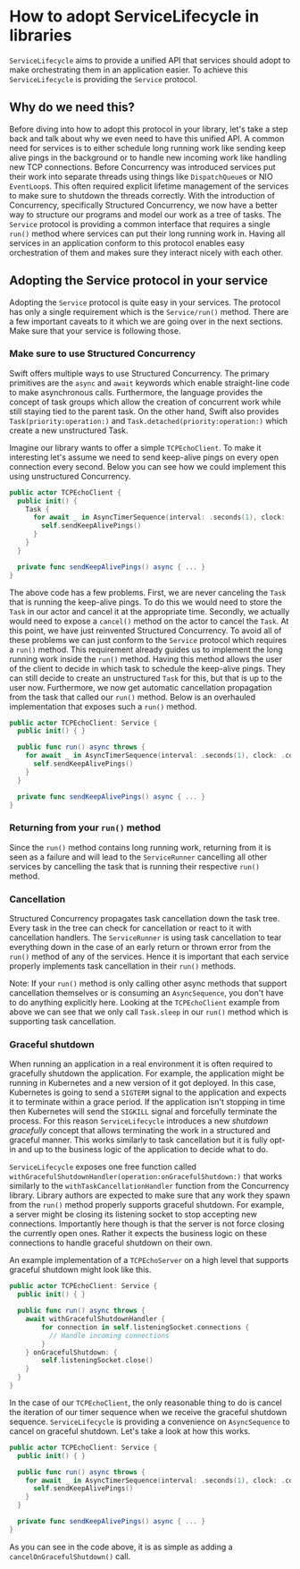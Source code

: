 # How to adopt ServiceLifecycle in libraries

``ServiceLifecycle`` aims to provide a unified API that services should adopt to make orchestrating
them in an application easier. To achieve this ``ServiceLifecycle`` is providing the ``Service`` protocol.

## Why do we need this?

Before diving into how to adopt this protocol in your library, let's take a step back and
talk about why we even need to have this unified API. A common need for services is to either
schedule long running work like sending keep alive pings in the background or to handle new
incoming work like handling new TCP connections. Before Concurrency was introduced services put
their work into separate threads using things like `DispatchQueue`s or NIO `EventLoop`s.
This often required explicit lifetime management of the services to make sure to shutdown the threads correctly.
With the introduction of Concurrency, specifically Structured Concurrency, we now have a better way
to structure our programs and model our work as a tree of tasks.
The ``Service`` protocol is providing a common interface that requires a single `run()` method where
services can put their long running work in. Having all services in an application conform to this
protocol enables easy orchestration of them and makes sure they interact nicely with each other.

## Adopting the Service protocol in your service

Adopting the ``Service`` protocol is quite easy in your services. The protocol has only a single requirement
which is the ``Service/run()`` method. There are a few important caveats to it which we are going over in the
next sections. Make sure that your service is following those.

### Make sure to use Structured Concurrency

Swift offers multiple ways to use Structured Concurrency. The primary primitives are the
`async` and `await` keywords which enable straight-line code to make asynchronous calls.
Furthermore, the language provides the concept of task groups which allow the creation of 
concurrent work while still staying tied to the parent task. On the other hand, Swift also provides
`Task(priority:operation:)` and `Task.detached(priority:operation:)` which create a new unstructured Task.

Imagine our library wants to offer a simple `TCPEchoClient`. To make it interesting let's assume we 
need to send keep-alive pings on every open connection every second. Below you can see how we could 
implement this using unstructured Concurrency.

```swift
public actor TCPEchoClient {
  public init() {
    Task {
      for await _ in AsyncTimerSequence(interval: .seconds(1), clock: .continuous) {
        self.sendKeepAlivePings()
      }
    }
  }

  private func sendKeepAlivePings() async { ... }
}
```

The above code has a few problems. First, we are never canceling the `Task` that is running the 
keep-alive pings. To do this we would need to store the `Task` in our actor and cancel it at the 
appropriate time. Secondly, we actually would need to expose a `cancel()` method on the actor to cancel
the `Task`. At this point, we have just reinvented Structured Concurrency.
To avoid all of these problems we can just conform to the ``Service`` protocol which requires a `run()`
method. This requirement already guides us to implement the long running work inside the `run()` method.
Having this method allows the user of the client to decide in which task to schedule the keep-alive pings.
They can still decide to create an unstructured `Task` for this, but that is up to the user now. 
Furthermore, we now get automatic cancellation propagation from the task that called our `run()` method.
Below is an overhauled implementation that exposes such a `run()` method.

```swift
public actor TCPEchoClient: Service {
  public init() { }

  public func run() async throws {
    for await _ in AsyncTimerSequence(interval: .seconds(1), clock: .continuous) {
      self.sendKeepAlivePings()
    }
  }

  private func sendKeepAlivePings() async { ... }
}
```


### Returning from your `run()` method

Since the `run()` method contains long running work, returning from it is seen as a failure and will
lead to the ``ServiceRunner`` cancelling all other services by cancelling the task that is running
their respective `run()` method.

### Cancellation

Structured Concurrency propagates task cancellation down the task tree. Every task in the tree can
check for cancellation or react to it with cancellation handlers. The ``ServiceRunner`` is using task
cancellation to tear everything down in the case of an early return or thrown error from the `run()`
method of any of the services. Hence it is important that each service properly implements task
cancellation in their `run()` methods.

Note: If your `run()` method is only calling other async methods that support cancellation themselves
or is consuming an `AsyncSequence`, you don't have to do anything explicitly here. Looking at the
`TCPEchoClient` example from above we can see that we only call `Task.sleep` in our `run()` method
which is supporting task cancellation.

### Graceful shutdown

When running an application in a real environment it is often required to gracefully shutdown the application.
For example, the application might be running in Kubernetes and a new version of it got deployed. In this
case, Kubernetes is going to send a `SIGTERM` signal to the application and expects it to terminate
within a grace period. If the application isn't stopping in time then Kubernetes will send the `SIGKILL`
signal and forcefully terminate the process.
For this reason ``ServiceLifecycle`` introduces a new _shutdown gracefully_ concept that allows terminating
the work in a structured and graceful manner. This works similarly to task cancellation but
it is fully opt-in and up to the business logic of the application to decide what to do.

``ServiceLifecycle`` exposes one free function called ``withGracefulShutdownHandler(operation:onGracefulShutdown:)``
that works similarly to the `withTaskCancellationHandler` function from the Concurrency library.
Library authors are expected to make sure that any work they spawn from the `run()` method 
properly supports graceful shutdown. For example, a server might be closing its listening socket
to stop accepting new connections.
Importantly here though is that the server is not force closing the currently open ones. Rather it 
expects the business logic on these connections to handle graceful shutdown on their own.

An example implementation of a `TCPEchoServer` on a high level that supports graceful shutdown
might look like this.

```swift
public actor TCPEchoClient: Service {
  public init() { }

  public func run() async throws {
    await withGracefulShutdownHandler {
        for connection in self.listeningSocket.connections {
          // Handle incoming connections
        }
    } onGracefulShutdown: {
        self.listeningSocket.close()
    }
  }
}
````

In the case of our `TCPEchoClient`, the only reasonable thing to do is cancel the iteration of our
timer sequence when we receive the graceful shutdown sequence. ``ServiceLifecycle`` is providing
a convenience on `AsyncSequence` to cancel on graceful shutdown. Let's take a look at how this works.

```swift
public actor TCPEchoClient: Service {
  public init() { }

  public func run() async throws {
    for await _ in AsyncTimerSequence(interval: .seconds(1), clock: .continuous).cancelOnGracefulShutdown() {
      self.sendKeepAlivePings()
    }
  }

  private func sendKeepAlivePings() async { ... }
}
```

As you can see in the code above, it is as simple as adding a `cancelOnGracefulShutdown()` call.
